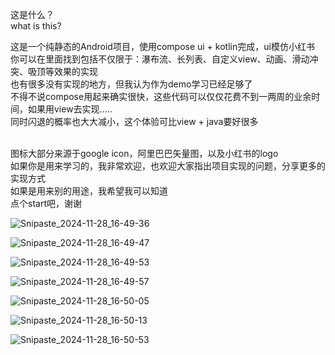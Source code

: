 这是什么？<br>
what is this? <br>

这是一个纯静态的Android项目，使用compose ui + kotlin完成，ui模仿小红书<br>
你可以在里面找到包括不仅限于：瀑布流、长列表、自定义view、动画、滑动冲突、吸顶等效果的实现<br>
也有很多没有实现的地方，但我认为作为demo学习已经足够了<br>
不得不说compose用起来确实很快，这些代码可以仅仅花费不到一两周的业余时间，如果用view去实现.....<br>
同时闪退的概率也大大减小，这个体验可比view + java要好很多<br><br>

图标大部分来源于google icon，阿里巴巴矢量图，以及小红书的logo<br>
如果你是用来学习的，我非常欢迎，也欢迎大家指出项目实现的问题，分享更多的实现方式<br>
如果是用来别的用途，我希望我可以知道<br>
点个start吧，谢谢

![Snipaste_2024-11-28_16-49-36](https://github.com/user-attachments/assets/4dbcd70e-4f2d-4b3b-af9d-2d06628aa31d)

![Snipaste_2024-11-28_16-49-47](https://github.com/user-attachments/assets/937d3f49-2b34-4232-8ec0-5a0793869262)

![Snipaste_2024-11-28_16-49-53](https://github.com/user-attachments/assets/6e55ca7a-fa58-43a5-bb9a-ebbf74c3717f)

![Snipaste_2024-11-28_16-49-57](https://github.com/user-attachments/assets/2b02b5d2-3de6-430d-b533-8a066824a34f)

![Snipaste_2024-11-28_16-50-05](https://github.com/user-attachments/assets/1ffc6d3d-31d5-482d-9c88-b5da7af630ee)

![Snipaste_2024-11-28_16-50-13](https://github.com/user-attachments/assets/b02778a4-1fc5-491a-9401-f4ee419e7f14)

![Snipaste_2024-11-28_16-50-53](https://github.com/user-attachments/assets/4c487c13-b268-4ff5-b0ab-fc60579faaf3)





